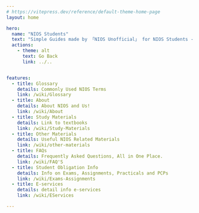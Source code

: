 ```yaml
---
# https://vitepress.dev/reference/default-theme-home-page
layout: home

hero:
  name: "NIOS Students"
  text: "Simple Guides made by 「NIOS Unofficial」 for NIOS Students - Getting Started"
  actions:
    - theme: alt
      text: Go Back
      link: ../..


features:
  - title: Glossary
    details: Commonly Used NIOS Terms
    link: /wiki/Glossary
  - title: About
    details: About NIOS and Us!
    link: /wiki/About
  - title: Study Materials
    details: Link to textbooks
    link: /wiki/Study-Materials
  - title: Other Materials
    details: Useful NIOS Related Materials
    link: /wiki/other-materials
  - title: FAQs
    details: Frequently Asked Questions, All in One Place.
    link: /wiki/FAQ'S
  - title: Student Obligation Info
    details: Info on Exams, Assignments, Practicals and PCPs
    link: /wiki/Exams-Assignments
  - title: E-services
    details: detail info e-services
    link: /wiki/EServices

---
```

